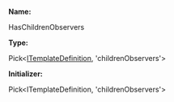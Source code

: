 **Name:**

HasChildrenObservers

**Type:**

Pick<[ITemplateDefinition](https://gitbook-18.gitbook.io/au//runtime/definitions/interfaces/itemplatedefinition), 'childrenObservers'>

**Initializer:**

Pick<ITemplateDefinition, 'childrenObservers'>


